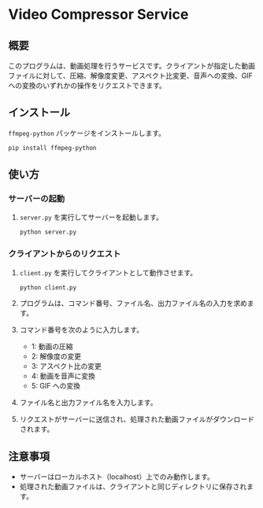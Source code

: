 # Video Compressor Service
## 概要

このプログラムは、動画処理を行うサービスです。クライアントが指定した動画ファイルに対して、圧縮、解像度変更、アスペクト比変更、音声への変換、GIFへの変換のいずれかの操作をリクエストできます。

## インストール


`ffmpeg-python` パッケージをインストールします。

   ```bash
   pip install ffmpeg-python
   ```

## 使い方

### サーバーの起動

1. `server.py` を実行してサーバーを起動します。

   ```bash
   python server.py
   ```

### クライアントからのリクエスト

1. `client.py` を実行してクライアントとして動作させます。

   ```bash
   python client.py
   ```

2. プログラムは、コマンド番号、ファイル名、出力ファイル名の入力を求めます。
3. コマンド番号を次のように入力します。
   - 1: 動画の圧縮
   - 2: 解像度の変更
   - 3: アスペクト比の変更
   - 4: 動画を音声に変換
   - 5: GIF への変換
4. ファイル名と出力ファイル名を入力します。
5. リクエストがサーバーに送信され、処理された動画ファイルがダウンロードされます。

## 注意事項

- サーバーはローカルホスト（localhost）上でのみ動作します。
- 処理された動画ファイルは、クライアントと同じディレクトリに保存されます。
